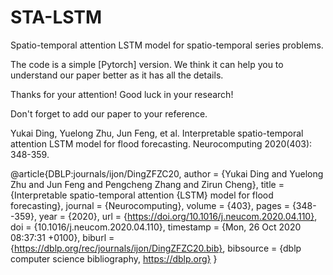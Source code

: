 # STA-LSTM
Spatio-temporal attention LSTM model for spatio-temporal series problems.

The code is a simple [Pytorch] version. We think it can help you to understand our paper better as it has all the details.

Thanks for your attention! Good luck in your research!

Don't forget to add our paper to your reference.

Yukai Ding, Yuelong Zhu, Jun Feng, et al. Interpretable spatio-temporal attention LSTM model for flood forecasting. Neurocomputing 2020(403): 348-359.

@article{DBLP:journals/ijon/DingZFZC20,
  author    = {Yukai Ding and
               Yuelong Zhu and
               Jun Feng and
               Pengcheng Zhang and
               Zirun Cheng},
  title     = {Interpretable spatio-temporal attention {LSTM} model for flood forecasting},
  journal   = {Neurocomputing},
  volume    = {403},
  pages     = {348--359},
  year      = {2020},
  url       = {https://doi.org/10.1016/j.neucom.2020.04.110},
  doi       = {10.1016/j.neucom.2020.04.110},
  timestamp = {Mon, 26 Oct 2020 08:37:31 +0100},
  biburl    = {https://dblp.org/rec/journals/ijon/DingZFZC20.bib},
  bibsource = {dblp computer science bibliography, https://dblp.org}
}

